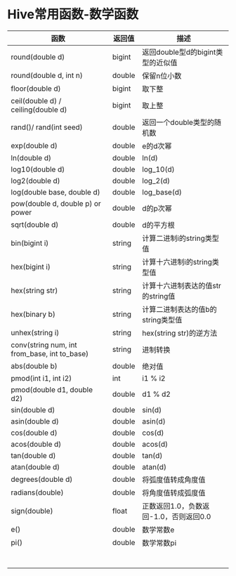 # Hive常用函数-数学函数

| 函数                                         | 返回值 | 描述                                   |
| -------------------------------------------- | ------ | -------------------------------------- |
| round(double d)                              | bigint | 返回double型d的bigint类型的近似值      |
| round(double d, int n)                       | double | 保留n位小数                            |
| floor(double d)                              | bigint | 取下整                                 |
| ceil(double d) / ceiling(double d)           | bigint | 取上整                                 |
| rand()/ rand(int seed)                       | double | 返回一个double类型的随机数             |
| exp(double d)                                | double | e的d次幂                               |
| ln(double d)                                 | double | ln(d)                                  |
| log10(double d)                              | double | log_10(d)                              |
| log2(double d)                               | double | log_2(d)                               |
| log(double base, double d)                   | double | log_base(d)                            |
| pow(double d, double p) or power             | double | d的p次幂                               |
| sqrt(double d)                               | double | d的平方根                              |
| bin(bigint i)                                | string | 计算二进制i的string类型值              |
| hex(bigint i)                                | string | 计算十六进制i的string类型值            |
| hex(string str)                              | string | 计算十六进制表达的值str的string值      |
| hex(binary b)                                | string | 计算二进制表达的值b的string类型值      |
| unhex(string i)                              | string | hex(string str)的逆方法                |
| conv(string num, int from_base, int to_base) | string | 进制转换                               |
| abs(double b)                                | double | 绝对值                                 |
| pmod(int i1, int i2)                         | int    | i1 % i2                                |
| pmod(double d1, double d2)                   | double | d1 % d2                                |
| sin(double d)                                | double | sin(d)                                 |
| asin(double d)                               | double | asin(d)                                |
| cos(double d)                                | double | cos(d)                                 |
| acos(double d)                               | double | acos(d)                                |
| tan(double d)                                | double | tan(d)                                 |
| atan(double d)                               | double | atan(d)                                |
| degrees(double d)                            | double | 将弧度值转成角度值                     |
| radians(double)                              | double | 将角度值转成弧度值                     |
| sign(double)                                 | float  | 正数返回1.0，负数返回-1.0，否则返回0.0 |
| e()                                          | double | 数学常数e                              |
| pi()                                         | double | 数学常数pi                             |
|                                              |        |                                        |
|                                              |        |                                        |
|                                              |        |                                        |
|                                              |        |                                        |
|                                              |        |                                        |
|                                              |        |                                        |
|                                              |        |                                        |

